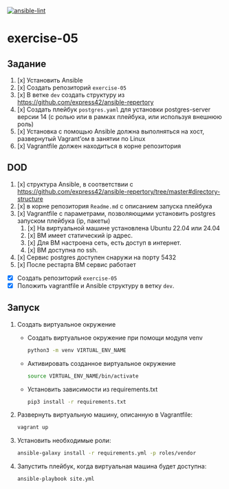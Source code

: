 [![ansible-lint](https://github.com/wbotu56/exercise-05/actions/workflows/ansible-lint.yml/badge.svg?branch=uv)](https://github.com/wbotu56/exercise-05/actions/workflows/ansible-lint.yml)

# exercise-05

## Задание

1. [x] Установить Ansible
2. [x] Создать репозиторий `exercise-05`
3. [x] В ветке `dev` создать структуру из <https://github.com/express42/ansible-repertory>
4. [x] Создать плейбук `postgres.yaml` для установки postgres-server версии 14 (с ролью или в рамках плейбука, или используя внешнюю роль)
5. [x] Установка с помощью Ansible должна выполняться на хост, развернутый Vagrant’ом в занятии по Linux
6. [x] Vagrantfile должен находиться в корне репозитория

## DOD

1. [x] структура Ansible, в соответствии с <https://github.com/express42/ansible-repertory/tree/master#directory-structure>
2. [x] в корне репозитория `Readme.md` с описанием запуска плейбука
3. [x] Vagrantfile с параметрами, позволяющими установить postgres запуском плейбука (ip, пакеты)
    1. [x] На виртуальной машине установлена Ubuntu 22.04 или 24.04
    2. [x] ВМ имеет статический ip адрес.
    3. [x] Для ВМ настроена сеть, есть доступ в интернет.
    4. [x] ВМ доступна по ssh.
4. [x] Сервис postgres доступен снаружи на порту 5432
5. [x] После рестарта ВМ сервис работает

- [x] Создать репозиторий `exercise-05`
- [x] Положить vagrantfile и Ansible структуру в ветку `dev`.

## Запуск

1. Создать виртуальное окружение
    - Создать виртуальное окружение при помощи модуля venv

        ```bash
        python3 -m venv VIRTUAL_ENV_NAME
        ```

    - Активировать созданное виртуальное окружение

        ```bash
        source VIRTUAL_ENV_NAME/bin/activate
        ```

    - Установить зависимости из requirements.txt

        ```bash
        pip3 install -r requirements.txt
        ```

2. Развернуть виртуальную машину, описанную в Vagrantfile:

    ```bash
    vagrant up
    ```

3. Установить необходимые роли:

    ```bash
    ansible-galaxy install -r requirements.yml -p roles/vendor
    ```

4. Запустить плейбук, когда виртуальная машина будет доступна:

    ```bash
    ansible-playbook site.yml
    ```
